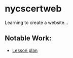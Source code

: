 # nycscertweb

Learning to create a website...


## Notable Work:
* [Lesson plan](https://replit.com/@qvzou/cohort-3-summer-work-qvzou#methods/01_Lesson.txt)
